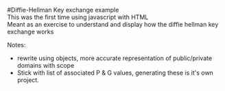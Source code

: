 #Diffie-Hellman Key exchange example <br />
This was the first time using javascript with HTML <br />
Meant as an exercise to understand and display how the diffie hellman key exchange works <br />

Notes:
 - rewrite using objects, more accurate representation of public/private domains with scope
 - Stick with list of associated P & G values, generating these is it's own project. 
